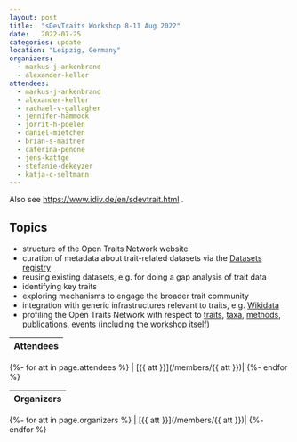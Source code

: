 ```yaml
---
layout: post
title:  "sDevTraits Workshop 8-11 Aug 2022"
date:   2022-07-25
categories: update
location: "Leipzig, Germany"
organizers:
  - markus-j-ankenbrand
  - alexander-keller
attendees:
  - markus-j-ankenbrand
  - alexander-keller
  - rachael-v-gallagher
  - jennifer-hammock
  - jorrit-h-poelen
  - daniel-mietchen
  - brian-s-maitner 
  - caterina-penone
  - jens-kattge
  - stefanie-dekeyzer
  - katja-c-seltmann
---
```


Also see https://www.idiv.de/en/sdevtrait.html .

## Topics

- structure of the Open Traits Network website
- curation of metadata about trait-related datasets via the [Datasets registry](https://opentraits.org/datasets.html)
- reusing existing datasets, e.g. for doing a gap analysis of trait data
- identifying key traits
- exploring mechanisms to engage the broader trait community
- integration with generic infrastructures relevant to traits, e.g. [Wikidata](https://wikidata.org/)
- profiling the Open Traits Network with respect to [traits](https://opentraits.org/traits), [taxa](https://opentraits.org/taxa), [methods](https://opentraits.org/methods), [publications](https://opentraits.org/publications), [events](https://opentraits.org/events) (including [the workshop itself](https://scholia.toolforge.org/event/Q113487331))

|Attendees|
|---|
{%- for att in page.attendees %}
| [{{ att }}](/members/{{ att }})|
{%- endfor %}

|Organizers|
|---|
{%- for att in page.organizers %}
| [{{ att }}](/members/{{ att }})|
{%- endfor %}
